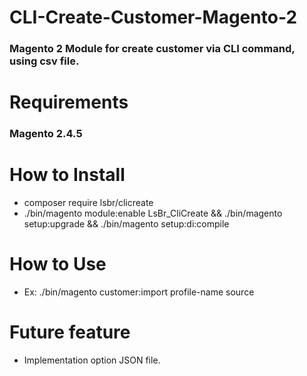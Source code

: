 # CLI-Create-Customer-Magento-2

<h3>Magento 2 Module for create customer via CLI command, using csv file.</h3> 

# Requirements

 <h3>Magento 2.4.5</h3>

# How to Install 
 
 - composer require lsbr/clicreate
 - ./bin/magento module:enable LsBr_CliCreate && ./bin/magento setup:upgrade && ./bin/magento setup:di:compile

# How to Use

 - Ex: ./bin/magento customer:import profile-name source

# Future feature

 - Implementation option JSON file.
